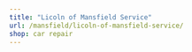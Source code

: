 ```yaml
---
title: "Licoln of Mansfield Service"
url: /mansfield/licoln-of-mansfield-service/
shop: car repair
---
```

